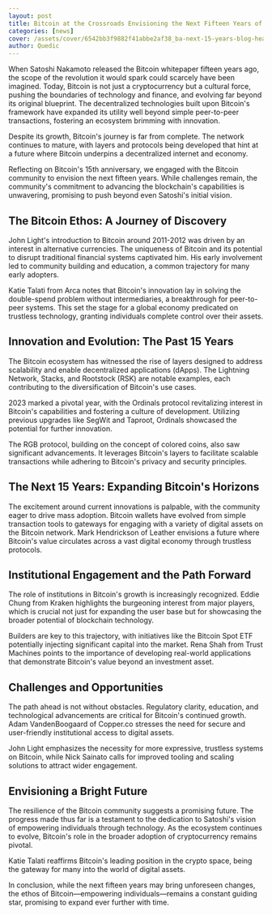```yaml
---
layout: post
title: Bitcoin at the Crossroads Envisioning the Next Fifteen Years of Blockchain Evolution
categories: [news]
cover: /assets/cover/6542bb3f9882f41abbe2af38_ba-next-15-years-blog-header_qmnkmf.png
author: Quedic
---
```


When Satoshi Nakamoto released the Bitcoin whitepaper fifteen years ago, the scope of the revolution it would spark could scarcely have been imagined. Today, Bitcoin is not just a cryptocurrency but a cultural force, pushing the boundaries of technology and finance, and evolving far beyond its original blueprint. The decentralized technologies built upon Bitcoin's framework have expanded its utility well beyond simple peer-to-peer transactions, fostering an ecosystem brimming with innovation.

Despite its growth, Bitcoin's journey is far from complete. The network continues to mature, with layers and protocols being developed that hint at a future where Bitcoin underpins a decentralized internet and economy.

Reflecting on Bitcoin's 15th anniversary, we engaged with the Bitcoin community to envision the next fifteen years. While challenges remain, the community's commitment to advancing the blockchain's capabilities is unwavering, promising to push beyond even Satoshi's initial vision.

## The Bitcoin Ethos: A Journey of Discovery

John Light's introduction to Bitcoin around 2011-2012 was driven by an interest in alternative currencies. The uniqueness of Bitcoin and its potential to disrupt traditional financial systems captivated him. His early involvement led to community building and education, a common trajectory for many early adopters.

Katie Talati from Arca notes that Bitcoin's innovation lay in solving the double-spend problem without intermediaries, a breakthrough for peer-to-peer systems. This set the stage for a global economy predicated on trustless technology, granting individuals complete control over their assets.

## Innovation and Evolution: The Past 15 Years

The Bitcoin ecosystem has witnessed the rise of layers designed to address scalability and enable decentralized applications (dApps). The Lightning Network, Stacks, and Rootstock (RSK) are notable examples, each contributing to the diversification of Bitcoin's use cases.

2023 marked a pivotal year, with the Ordinals protocol revitalizing interest in Bitcoin's capabilities and fostering a culture of development. Utilizing previous upgrades like SegWit and Taproot, Ordinals showcased the potential for further innovation.

The RGB protocol, building on the concept of colored coins, also saw significant advancements. It leverages Bitcoin's layers to facilitate scalable transactions while adhering to Bitcoin's privacy and security principles.

## The Next 15 Years: Expanding Bitcoin's Horizons

The excitement around current innovations is palpable, with the community eager to drive mass adoption. Bitcoin wallets have evolved from simple transaction tools to gateways for engaging with a variety of digital assets on the Bitcoin network. Mark Hendrickson of Leather envisions a future where Bitcoin's value circulates across a vast digital economy through trustless protocols.

## Institutional Engagement and the Path Forward

The role of institutions in Bitcoin's growth is increasingly recognized. Eddie Chung from Kraken highlights the burgeoning interest from major players, which is crucial not just for expanding the user base but for showcasing the broader potential of blockchain technology.

Builders are key to this trajectory, with initiatives like the Bitcoin Spot ETF potentially injecting significant capital into the market. Rena Shah from Trust Machines points to the importance of developing real-world applications that demonstrate Bitcoin's value beyond an investment asset.

## Challenges and Opportunities

The path ahead is not without obstacles. Regulatory clarity, education, and technological advancements are critical for Bitcoin's continued growth. Adam VandenBoogaard of Copper.co stresses the need for secure and user-friendly institutional access to digital assets.

John Light emphasizes the necessity for more expressive, trustless systems on Bitcoin, while Nick Sainato calls for improved tooling and scaling solutions to attract wider engagement.

## Envisioning a Bright Future

The resilience of the Bitcoin community suggests a promising future. The progress made thus far is a testament to the dedication to Satoshi's vision of empowering individuals through technology. As the ecosystem continues to evolve, Bitcoin's role in the broader adoption of cryptocurrency remains pivotal.

Katie Talati reaffirms Bitcoin's leading position in the crypto space, being the gateway for many into the world of digital assets.

In conclusion, while the next fifteen years may bring unforeseen changes, the ethos of Bitcoin—empowering individuals—remains a constant guiding star, promising to expand ever further with time.

